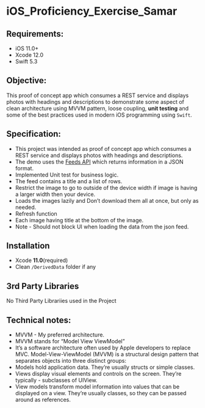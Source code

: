 # iOS_Proficiency_Exercise_Samar
## Requirements:
* iOS 11.0+
* Xcode 12.0
* Swift 5.3

## Objective:
This proof of concept app which consumes a REST service and displays photos with headings and descriptions to demonstrate some aspect of clean architecture using  MVVM pattern, loose coupling, **unit testing** and some of the best practices used in modern iOS programming using `Swift`.

## Specification:
* This project was intended as proof of concept app which consumes a REST service and displays photos with headings and descriptions. 
* The demo uses the [Feeds API](https://dl.dropboxusercontent.com/s/2iodh4vg0eortkl/facts.json) which returns information in a JSON format.
* Implemented Unit test for business logic.
* The feed contains a title and a list of rows.
* Restrict the image to go to outside of the device width if image is having a larger width then your device.
* Loads the images lazily and Don’t download them all at once, but only as needed.
* Refresh function
* Each image having title at the bottom of the image.
* Note - Should not block UI when loading the data from the json feed.


## Installation

- Xcode **11.0**(required)
- Clean `/DerivedData` folder if any

## 3rd Party Libraries
No Third Party Librariies used in the  Project 

## Technical notes:
- MVVM - My preferred architecture.
- MVVM stands for “Model View ViewModel”
- It’s a software architecture often used by Apple developers to replace MVC. Model-View-ViewModel (MVVM) is a structural design pattern that separates objects into three distinct groups:
- Models hold application data. They’re usually structs or simple classes.
- Views display visual elements and controls on the screen. They’re typically - subclasses of UIView.
- View models transform model information into values that can be displayed on a view. They’re usually classes, so they can be passed around as references.

